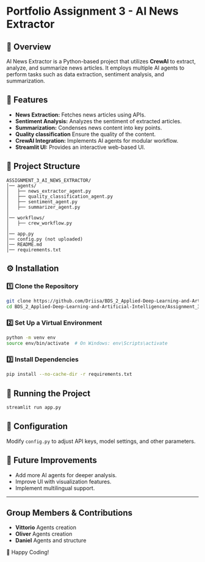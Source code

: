 # Portfolio Assignment 3 - AI News Extractor

## 📌 Overview
AI News Extractor is a Python-based project that utilizes **CrewAI** to extract, analyze, and summarize news articles. It employs multiple AI agents to perform tasks such as data extraction, sentiment analysis, and summarization.

## 🚀 Features
- **News Extraction:** Fetches news articles using APIs.
- **Sentiment Analysis:** Analyzes the sentiment of extracted articles.
- **Summarization:** Condenses news content into key points.
- **Quality classification** Ensure the quality of the content.
- **CrewAI Integration:** Implements AI agents for modular workflow.
- **Streamlit UI:** Provides an interactive web-based UI.

## 📂 Project Structure
```
ASSIGNMENT_3_AI_NEWS_EXTRACTOR/
│── agents/
│   ├── news_extractor_agent.py
│   ├── quality_classification_agent.py
│   ├── sentiment_agent.py
│   ├── summarizer_agent.py
│
│── workflows/
│   ├── crew_workflow.py
│
│── app.py
│── config.py (not uploaded)
│── README.md
│── requirements.txt
```

## ⚙️ Installation
### 1️⃣ Clone the Repository
```bash
git clone https://github.com/Driisa/BDS_2_Applied-Deep-Learning-and-Artificial-Intelligence.git
cd BDS_2_Applied-Deep-Learning-and-Artificial-Intelligence/Assignment_3_AI_News_Extractor
```

### 2️⃣ Set Up a Virtual Environment
```bash
python -m venv env
source env/bin/activate  # On Windows: env\Scripts\activate
```

### 3️⃣ Install Dependencies
```bash
pip install --no-cache-dir -r requirements.txt
```

## 🏃 Running the Project
```bash
streamlit run app.py
```

## 🔧 Configuration
Modify `config.py` to adjust API keys, model settings, and other parameters.

## 🎯 Future Improvements
- Add more AI agents for deeper analysis.
- Improve UI with visualization features.
- Implement multilingual support.

---

## Group Members & Contributions

- **Vittorio** Agents creation
- **Oliver** Agents creation 
- **Daniel** Agents and structure 

🚀 Happy Coding!
